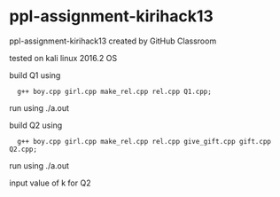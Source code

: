 # ppl-assignment-kirihack13

ppl-assignment-kirihack13 created by GitHub Classroom

tested on kali linux 2016.2 OS

build Q1 using

      g++ boy.cpp girl.cpp make_rel.cpp rel.cpp Q1.cpp;
	
run using ./a.out

build Q2 using

      g++ boy.cpp girl.cpp make_rel.cpp rel.cpp give_gift.cpp gift.cpp Q2.cpp;
	
run using ./a.out

input value of k for Q2
